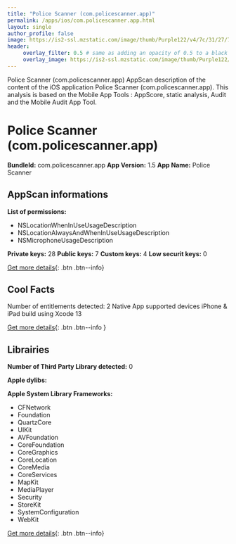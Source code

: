 ```yaml
---
title: "Police Scanner (com.policescanner.app)"
permalink: /apps/ios/com.policescanner.app.html
layout: single
author_profile: false
image: https://is2-ssl.mzstatic.com/image/thumb/Purple122/v4/7c/31/27/7c312703-10f3-f443-f25d-05bfb64ddef9/AppIcon-1x_U007emarketing-0-7-0-85-220.png/512x512bb.jpg
header: 
     overlay_filter: 0.5 # same as adding an opacity of 0.5 to a black background
     overlay_image: https://is2-ssl.mzstatic.com/image/thumb/Purple122/v4/7c/31/27/7c312703-10f3-f443-f25d-05bfb64ddef9/AppIcon-1x_U007emarketing-0-7-0-85-220.png/512x512bb.jpg
---
```

Police Scanner (com.policescanner.app) AppScan description of the content of the iOS application Police Scanner (com.policescanner.app). This analysis is based on the Mobile App Tools : AppScore, static analysis, Audit and the Mobile Audit App Tool.

# Police Scanner (com.policescanner.app)

**BundleId:** com.policescanner.app
**App Version:** 1.5
**App Name:** Police Scanner


## AppScan informations 

**List of permissions:** 
- NSLocationWhenInUseUsageDescription
- NSLocationAlwaysAndWhenInUseUsageDescription
- NSMicrophoneUsageDescription
  
  
**Private keys:** 28
**Public keys:** 7
**Custom keys:** 4
**Low securit keys:** 0
  
[Get more details](/pricing.html){: .btn .btn--info}

## Cool Facts

Number of entitlements detected: 2
Native App
supported devices iPhone & iPad
build using Xcode 13
  
[Get more details](/pricing.html){: .btn .btn--info }

## Librairies 
**Number of Third Party Library detected:** 0


**Apple dylibs:**


**Apple System Library Frameworks:**
- CFNetwork
- Foundation
- QuartzCore
- UIKit
- AVFoundation
- CoreFoundation
- CoreGraphics
- CoreLocation
- CoreMedia
- CoreServices
- MapKit
- MediaPlayer
- Security
- StoreKit
- SystemConfiguration
- WebKit


  
[Get more details](/pricing.html){: .btn .btn--info}

